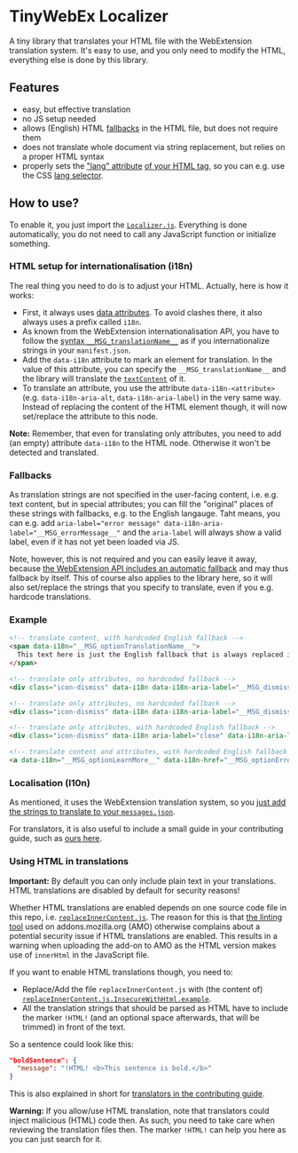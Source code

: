 # TinyWebEx Localizer

A tiny library that translates your HTML file with the WebExtension translation system. It's easy to use, and you only need to modify the HTML, everything else is done by this library.

## Features

* easy, but effective translation
* no JS setup needed
* allows (English) HTML [fallbacks](#fallbacks) in the HTML file, but does not require them
* does not translate whole document via string replacement, but relies on a proper HTML syntax
* properly sets the ["lang" attribute](https://developer.mozilla.org/docs/Web/HTML/Global_attributes/lang) [of your HTML tag](https://developer.mozilla.org/docs/Web/HTML/Global_attributes#attr-lang), so you can e.g. use the CSS [lang selector](https://developer.mozilla.org/docs/Web/CSS/:lang).

## How to use?

To enable it, you just import the [`Localizer.js`](Localizer.js). Everything is done automatically, you do not need to call any JavaScript function or initialize something.

### HTML setup for internationalisation (i18n)

The real thing you need to do is to adjust your HTML. Actually, here is how it works:
* First, it always uses [data attributes](https://developer.mozilla.org/docs/Learn/HTML/Howto/Use_data_attributes). To avoid clashes there, it also always uses a prefix called `i18n`.
* As known from the WebExtension internationalisation API, you have to follow the [syntax `__MSG_translationName__`](https://developer.mozilla.org/docs/Mozilla/Add-ons/WebExtensions/Internationalization#Retrieving_localized_strings_in_manifests) as if you internationalize strings in your `manifest.json`.
* Add the `data-i18n` attribute to mark an element for translation. In the value of this attribute, you can specify the `__MSG_translationName__` and the library will translate the [`textContent`](https://developer.mozilla.org/docs/Web/API/Node/textContent) of it.
* To translate an attribute, you use the attribute `data-i18n-<attribute>` (e.g. `data-i18n-aria-alt`, `data-i18n-aria-label`) in the very same way. Instead of replacing the content of the HTML element though, it will now set/replace the attribute to this node.

**Note:** Remember, that even for translating only attributes, you need to add (an empty) attribute `data-i18n` to the HTML node. Otherwise it won't be detected and translated.

### Fallbacks

As translation strings are not specified in the user-facing content, i.e. e.g. text content, but in special attributes; you can fill the "original" places of these strings with fallbacks, e.g. to the English langauge.
Taht means, you can e.g. add `aria-label="error message" data-i18n-aria-label="__MSG_errorMessage__"` and the `aria-label` will always show a valid label, even if it has not yet been loaded via JS.

Note, however, this is not required and you can easily leave it away, because [the WebExtension API includes an automatic fallback](https://developer.mozilla.org/docs/Mozilla/Add-ons/WebExtensions/Internationalization#Localized_string_selection) and may thus fallback by itself. This of course also applies to the library here, so it will also set/replace the strings that you specify to translate, even if you e.g. hardcode translations.

### Example

```html
<!-- translate content, with hardcoded English fallback -->
<span data-i18n="__MSG_optionTranslationName__">
  This text here is just the English fallback that is always replaced if the system works properly and a translation entry for "optionTranslationName" is available. It may only appear for a short time, or if the JavaScript translation fails completly.
</span>

<!-- translate only attributes, no hardcoded fallback -->
<div class="icon-dismiss" data-i18n data-i18n-aria-label="__MSG_dismissIconDescription__">

<!-- translate only attributes, no hardcoded fallback -->
<div class="icon-dismiss" data-i18n data-i18n-aria-label="__MSG_dismissIconDescription__">

<!-- translate only attributes, with hardcoded English fallback -->
<div class="icon-dismiss" data-i18n aria-label="close" data-i18n-aria-label="__MSG_dismissIconDescription__">

<!-- translate content and attributes, with hardcoded English fallback -->
<a data-i18n="__MSG_optionLearnMore__" data-i18n-href="__MSG_optionErrorCorrectionDescrLink__" href="https://en.wikipedia.org/wiki/QR_code#Error_correction">Learn more</a>
```

### Localisation (l10n)

As mentioned, it uses the WebExtension translation system, so you [just add the strings to translate to your `messages.json`](https://developer.mozilla.org/docs/Mozilla/Add-ons/WebExtensions/Internationalization#Providing_localized_strings_in__locales).

For translators, it is also useful to include a small guide in your contributing guide, such as [ours here](https://github.com/TinyWebEx/common/blob/contribimprove/CONTRIBUTING.md#internationalisation-of-html-files).

### Using HTML in translations

**Important:** By default you can only include plain text in your translations. HTML translations are disabled by default for security reasons!

Whether HTML translations are enabled depends on one source code file in this repo, i.e. [`replaceInnerContent.js`](replaceInnerContent.js). The reason for this is that [the linting tool](https://github.com/mozilla/addons-linter) used on addons.mozilla.org (AMO) otherwise complains about a potential security issue if HTML translations are enabled. This results in a warning when uploading the add-on to AMO as the HTML version makes use of `innerHtml` in the JavaScript file.

If you want to enable HTML translations though, you need to:
* Replace/Add the file `replaceInnerContent.js` with (the content of) [`replaceInnerContent.js.InsecureWithHtml.example`](replaceInnerContent.js.InsecureWithHtml.example).
* All the translation strings that should be parsed as HTML have to include the marker `!HTML!` (and an optional space afterwards, that will be trimmed) in front of the text.

So a sentence could look like this:
```json
"boldSentence": {
  "message": "!HTML! <b>This sentence is bold.</b>"
}
```

This is also explained in short for [translators in the contributing guide](https://github.com/TinyWebEx/common/blob/contribimprove/CONTRIBUTING.md#using-html-in-translations).

**Warning:** If you allow/use HTML translation, note that translators could inject malicious (HTML) code then. As such, you need to take care when reviewing the translation files then. The marker `!HTML!` can help you here as you can just search for it.
